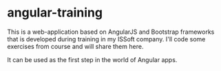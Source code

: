 # angular-training

This is a web-application based on AngularJS and Bootstrap frameworks that is developed during training
in my ISSoft company. I'll code some exercises from course and will share them here.

It can be used as the first step in the world of Angular apps.
